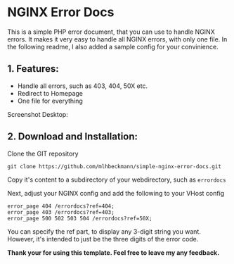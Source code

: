 # NGINX Error Docs

This is a simple PHP error document, that you can use to handle NGINX errors. It makes it very easy to handle all NGINX errors, with only one file. In the following readme, I also added a sample config for your convinience.

## 1. Features:

 - Handle all errors, such as 403, 404, 50X etc. 
 - Redirect to Homepage
 - One file for everything
 
Screenshot Desktop: 

## 2. Download and Installation:

Clone the GIT repository 
```
git clone https://github.com/mlhbeckmann/simple-nginx-error-docs.git
```
Copy it's content to a subdirectory of  your webdirectory, such as `errordocs`

Next, adjust your NGINX config and add the following to your VHost config

    error_page 404 /errordocs?ref=404;
    error_page 403 /errordocs?ref=403;
    error_page 500 502 503 504 /errordocs?ref=50X;

You can specify the ref part, to display any 3-digit string you want. However,  it's intended to just be the three digits of the error code.


**Thank your for using this template. Feel free to leave my any feedback.**
